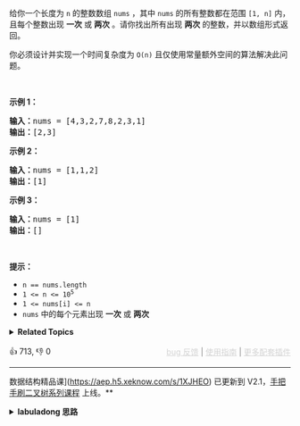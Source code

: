 <p>给你一个长度为 <code>n</code> 的整数数组 <code>nums</code> ，其中 <code>nums</code> 的所有整数都在范围 <code>[1, n]</code> 内，且每个整数出现 <strong>一次</strong> 或 <strong>两次</strong> 。请你找出所有出现 <strong>两次</strong> 的整数，并以数组形式返回。</p>

<p>你必须设计并实现一个时间复杂度为 <code>O(n)</code> 且仅使用常量额外空间的算法解决此问题。</p>

<p>&nbsp;</p>

<p><strong>示例 1：</strong></p>

<pre>
<strong>输入：</strong>nums = [4,3,2,7,8,2,3,1]
<strong>输出：</strong>[2,3]
</pre>

<p><strong>示例 2：</strong></p>

<pre>
<strong>输入：</strong>nums = [1,1,2]
<strong>输出：</strong>[1]
</pre>

<p><strong>示例 3：</strong></p>

<pre>
<strong>输入：</strong>nums = [1]
<strong>输出：</strong>[]
</pre>

<p>&nbsp;</p>

<p><strong>提示：</strong></p>

<ul> 
 <li><code>n == nums.length</code></li> 
 <li><code>1 &lt;= n &lt;= 10<sup>5</sup></code></li> 
 <li><code>1 &lt;= nums[i] &lt;= n</code></li> 
 <li><code>nums</code> 中的每个元素出现 <strong>一次</strong> 或 <strong>两次</strong></li> 
</ul>

<details><summary><strong>Related Topics</strong></summary>数组 | 哈希表</details><br>

<div>👍 713, 👎 0<span style='float: right;'><span style='color: gray;'><a href='https://github.com/labuladong/fucking-algorithm/discussions/939' target='_blank' style='color: lightgray;text-decoration: underline;'>bug 反馈</a> | <a href='https://labuladong.gitee.io/article/fname.html?fname=jb插件简介' target='_blank' style='color: lightgray;text-decoration: underline;'>使用指南</a> | <a href='https://labuladong.github.io/algo/images/others/%E5%85%A8%E5%AE%B6%E6%A1%B6.jpg' target='_blank' style='color: lightgray;text-decoration: underline;'>更多配套插件</a></span></span></div>

<div id="labuladong"><hr>

</div>





数据结构精品课](https://aep.h5.xeknow.com/s/1XJHEO) 已更新到 V2.1，[手把手刷二叉树系列课程](https://aep.xet.tech/s/3YGcq3) 上线。**

<details><summary><strong>labuladong 思路</strong></summary>

## 基本思路

这道题就用常规的解法做吧，用哈希集合很容易找到 `nums` 中那些重复的元素。

不用额外的存储空间的解法我也写了，因为题目说 `nums` 中的元素取值都在 `[1, n]` 之间，即元素本身就和索引成映射关系，所以可以用 `nums` 本身模拟哈希集合的效果，详解你可以看下 [如何寻找缺失和重复的元素](https://labuladong.github.io/article/fname.html?fname=缺失和重复的元素)。

> 注意：用乘 -1 的方式给索引做标记的前提是，`nums` 中的元素都为正数，不能包含 0，否则无法区分该索引是否被标记。

**标签：哈希表，[数组](https://mp.weixin.qq.com/mp/appmsgalbum?__biz=MzAxODQxMDM0Mw==&action=getalbum&album_id=2120601117519675393)**

## 解法代码

提示：🟢 标记的是我写的解法代码，🤖 标记的是 chatGPT 翻译的多语言解法代码。如有错误，可以 [点这里](https://github.com/labuladong/fucking-algorithm/issues/1113) 反馈和修正。

<div class="tab-panel"><div class="tab-nav">
<button data-tab-item="cpp" class="tab-nav-button btn " data-tab-group="default" onclick="switchTab(this)">cpp🤖</button>

<button data-tab-item="python" class="tab-nav-button btn " data-tab-group="default" onclick="switchTab(this)">python🤖</button>

<button data-tab-item="java" class="tab-nav-button btn active" data-tab-group="default" onclick="switchTab(this)">java🟢</button>

<button data-tab-item="go" class="tab-nav-button btn " data-tab-group="default" onclick="switchTab(this)">go🤖</button>

<button data-tab-item="javascript" class="tab-nav-button btn " data-tab-group="default" onclick="switchTab(this)">javascript🤖</button>
</div><div class="tab-content">
<div data-tab-item="cpp" class="tab-item " data-tab-group="default"><div class="highlight">

```cpp
// 注意：cpp 代码由 chatGPT🤖 根据我的 java 代码翻译，旨在帮助不同背景的读者理解算法逻辑。
// 本代码已经通过力扣的测试用例，应该可直接成功提交。

class Solution {
public:
    vector<int> findDuplicates(vector<int>& nums) {
        int n = nums.size();
        vector<int> res;
        // 用数组模拟哈希集合
        vector<int> seen(n + 1);
        for (int num : nums) {
            if (seen[num] == 0) {
                // 添加到哈希集合
                seen[num] = 1;
            } else {
                // 找到重复元素
                res.push_back(num);
            }
        }
        return res;
    }
};

class Solution2 {
public:
    vector<int> findDuplicates(vector<int>& nums) {
        vector<int> res;
        for (int num : nums) {
            // 注意索引，元素大小从 1 开始，有一位索引偏移
            if (nums[abs(num) - 1] < 0) {
                // 之前已经把对应索引的元素变成负数了，
                // 这说明 num 重复出现了两次
                res.push_back(abs(num));
            } else {
                // 把索引 num - 1 置为负数
                nums[abs(num) - 1] *= -1;
            }
        }

        return res;
    }
};
```

</div></div>

<div data-tab-item="python" class="tab-item " data-tab-group="default"><div class="highlight">

```python
# 注意：python 代码由 chatGPT🤖 根据我的 java 代码翻译，旨在帮助不同背景的读者理解算法逻辑。
# 本代码已经通过力扣的测试用例，应该可直接成功提交。

class Solution:
    def findDuplicates(self, nums: List[int]) -> List[int]:
        n = len(nums)
        res = []
        # 用数组模拟哈希集合
        seen = [0] * (n + 1)
        for num in nums:
            if seen[num] == 0:
                # 添加到哈希集合
                seen[num] = 1
            else:
                # 找到重复元素
                res.append(num)
        return res


class Solution2:
    def findDuplicates(self, nums: List[int]) -> List[int]:
        res = []
        for num in nums:
            # 注意索引，元素大小从 1 开始，有一位索引偏移
            if nums[abs(num) - 1] < 0:
                # 之前已经把对应索引的元素变成负数了，
                # 这说明 num 重复出现了两次
                res.append(abs(num))
            else:
                # 把索引 num - 1 置为负数
                nums[abs(num) - 1] *= -1
        return res
```

</div></div>

<div data-tab-item="java" class="tab-item active" data-tab-group="default"><div class="highlight">

```java
class Solution {
    public List<Integer> findDuplicates(int[] nums) {
        int n = nums.length;
        List<Integer> res = new LinkedList<>();
        // 用数组模拟哈希集合
        int[] seen = new int[n + 1];
        for (int num : nums) {
            if (seen[num] == 0) {
                // 添加到哈希集合
                seen[num] = 1;
            } else {
                // 找到重复元素
                res.add(num);
            }
        }
        return res;
    }
}

class Solution2 {
    public List<Integer> findDuplicates(int[] nums) {
        List<Integer> res = new LinkedList<>();
        for (int num : nums) {
            // 注意索引，元素大小从 1 开始，有一位索引偏移
            if (nums[Math.abs(num) - 1] < 0) {
                // 之前已经把对应索引的元素变成负数了，
                // 这说明 num 重复出现了两次
                res.add(Math.abs(num));
            } else {
                // 把索引 num - 1 置为负数
                nums[Math.abs(num) - 1] *= -1;
            }
        }

        return res;
    }
}
```

</div></div>

<div data-tab-item="go" class="tab-item " data-tab-group="default"><div class="highlight">

```go
// 注意：go 代码由 chatGPT🤖 根据我的 java 代码翻译，旨在帮助不同背景的读者理解算法逻辑。
// 本代码已经通过力扣的测试用例，应该可直接成功提交。

func findDuplicates(nums []int) []int {
    n := len(nums)
    res := make([]int, 0)
    // 用数组模拟哈希集合
    seen := make([]int, n+1)
    for _, num := range nums {
        if seen[num] == 0 {
            // 添加到哈希集合
            seen[num] = 1
        } else {
            // 找到重复元素
            res = append(res, num)
        }
    }
    return res
}

func findDuplicates2(nums []int) []int {
    res := make([]int, 0)
    for _, num := range nums {
        // 注意索引，元素大小从 1 开始，有一位索引偏移
        if nums[abs(num)-1] < 0 {
            // 之前已经把对应索引的元素变成负数了，
            // 这说明 num 重复出现了两次
            res = append(res, abs(num))
        } else {
            // 把索引 num - 1 置为负数
            nums[abs(num)-1] *= -1
        }
    }

    return res
}

func abs(a int) int {
    if a < 0 {
        return -a
    }
    return a
}
```

</div></div>

<div data-tab-item="javascript" class="tab-item " data-tab-group="default"><div class="highlight">

```javascript
// 注意：javascript 代码由 chatGPT🤖 根据我的 java 代码翻译，旨在帮助不同背景的读者理解算法逻辑。
// 本代码已经通过力扣的测试用例，应该可直接成功提交。

var findDuplicates = function(nums) {
    const n = nums.length;
    const res = [];
    // 用数组模拟哈希集合
    const seen = new Array(n + 1).fill(0);
    for (let i = 0; i < n; i++) {
        const num = nums[i];
        if (seen[num] === 0) {
            // 添加到哈希集合
            seen[num] = 1;
        } else {
            // 找到重复元素
            res.push(num);
        }
    }
    return res;
};

var findDuplicates2 = function(nums) {
    const res = [];
    for (let i = 0; i < nums.length; i++) {
        const num = Math.abs(nums[i]);
        // 注意索引，元素大小从 1 开始，有一位索引偏移
        if (nums[num - 1] < 0) {
            // 之前已经把对应索引的元素变成负数了，
            // 这说明 num 重复出现了两次
            res.push(num);
        } else {
            // 把索引 num - 1 置为负数
            nums[num - 1] *= -1;
        }
    }

    return res;
};
```

</div></div>
</div></div>

**类似题目**：
  - [448. 找到所有数组中消失的数字 🟢](/problems/find-all-numbers-disappeared-in-an-array)
  - [剑指 Offer 03. 数组中重复的数字 🟢](/problems/shu-zu-zhong-zhong-fu-de-shu-zi-lcof)

</details>
</div>



